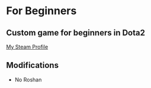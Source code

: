 # For Beginners
## Custom game for beginners in Dota2

[My Steam Profile](https://steamcommunity.com/id/aoisensi)

## Modifications

- No Roshan